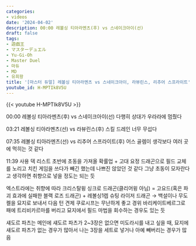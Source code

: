 ```yaml
---
categories:
- videos
date: '2024-04-02'
description: 00:00 레볼싱 티아라멘츠(후) vs 스네이크아이(선)
draft: false
tags:
- 遊戯王
- マスターデュエル
- Yu-Gi-Oh
- Master Duel
- 마듀
- MD
- 유희왕
title: '[마스터 듀얼] 레볼싱 티아라멘츠 vs 스네이크아이, 라뷰린스, 리추어 스프라이트'
youtube_id: H-MPTIk8V5U
---
```



{{< youtube H-MPTIk8V5U >}}

00:00 레볼싱 티아라멘츠(후) vs 스네이크아이(선)
다행히 상대가 우라라에 멈췄다

03:21 레볼싱 티아라멘츠(선) vs 라뷰린스(후)
스킬 드레인 너무 무섭다

07:35 레볼싱 티아라멘츠(선) vs 리추어 스프라이트(후)
어스 골렘이 생각보다 여러 곳에 먹히는 것 같다

11:39 사용 덱 리스트
초반에 초동을 가져올 확률업 + 고대 요정 드래곤으로 필드 교체를 노리고 치킨 게임을 쓰다가 빼긴 했는데 나쁘진 않았던 것 같다
그냥 초동이 모자란다고 생각하면 취향으로 넣을 정도는 되는 듯

엑스트라에는 취향에 따라
크리스탈윙 싱크로 드래곤(클리어윙 아님) = 고요드(혹은 파괴 효과에 실패한 블랙 로즈 드래곤) + 레볼싱1렙
슈팅 라이저 드래곤 → 백설이나 무도켈을 묘지로 보내서 다음 턴 견제
쿠로시프는 무난하게 좋고
경위 바리케이트베르그로 패에 트리비카르마를 버리고 묘지에서 필드 마법을 회수하는 경우도 있는 듯

섀도르 파츠는 메인에 섀도르 파츠가 2~3장은 없으면 미도라시를 내고 싶을 때, 묘지에 섀도르 파츠가 없는 경우가 많아서 나는 3장을 세트로 넣거나 아예 빼버리는 경우가 많음